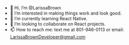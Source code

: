 - 👋 Hi, I’m @LarissaBrown
- 👀 I’m interested in making things work and look good.
- 🌱 I’m currently learning React Native.
- 💞️ I’m looking to collaborate on React projects.
- 📫 How to reach me: text me at 801-946-0113 or email: LarissaBrownDeveloper@gmail.com

<!---
LarissaBrown/LarissaBrown is a ✨ special ✨ repository because its `README.md` (this file) appears on your GitHub profile.
You can click the Preview link to take a look at your changes.
--->
